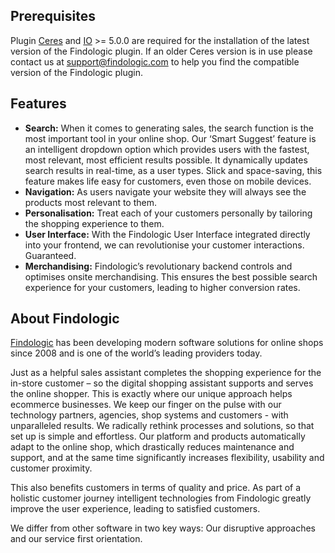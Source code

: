## Prerequisites

Plugin [Ceres](https://marketplace.plentymarkets.com/en/plugins/sales/online-shops/ceres_4697) and [IO](https://marketplace.plentymarkets.com/en/plugins/sales/online-shops/io_4696) >= 5.0.0 are required for the installation of the latest version of the Findologic plugin.
If an older Ceres version is in use please contact us at [support@findologic.com](mailto:support@findologic.com) to help you find the compatible version of the Findologic plugin.

## Features

* __Search:__ When it comes to generating sales, the search function is the most important tool in your online shop. Our ‘Smart Suggest’ feature is an intelligent dropdown option which provides users with the fastest, most relevant, most efficient results possible. It dynamically updates search results in real-time, as a user types. Slick and space-saving, this feature makes life easy for customers, even those on mobile devices.
* __Navigation:__ As users navigate your website they will always see the products most relevant to them.
* __Personalisation:__ Treat each of your customers personally by tailoring the shopping experience to them.
* __User Interface:__ With the Findologic User Interface integrated directly into your frontend, we can revolutionise your customer interactions. Guaranteed.
* __Merchandising:__ Findologic’s revolutionary backend controls and optimises onsite merchandising. This ensures the best possible search experience for your customers, leading to higher conversion rates.  

## About Findologic

[Findologic](https://www.findologic.com/) has been developing modern software solutions for online shops since 2008 and is one of the world’s leading providers today.

Just as a helpful sales assistant completes the shopping experience for the in-store customer – so the digital shopping assistant supports and serves the online shopper. This is exactly where our unique approach helps ecommerce businesses. We keep our finger on the pulse with our technology partners, agencies, shop systems and customers -  with unparalleled results.
We radically rethink processes and solutions, so that set up is simple and effortless.
Our platform and products automatically adapt to the online shop, which drastically reduces maintenance and support, and at the same time significantly increases flexibility, usability and customer proximity.

This also benefits customers in terms of quality and price.
As part of a holistic customer journey intelligent technologies from Findologic greatly improve the user experience, leading to satisfied customers.

We differ from other software in two key ways:
Our disruptive approaches and our service first orientation.
